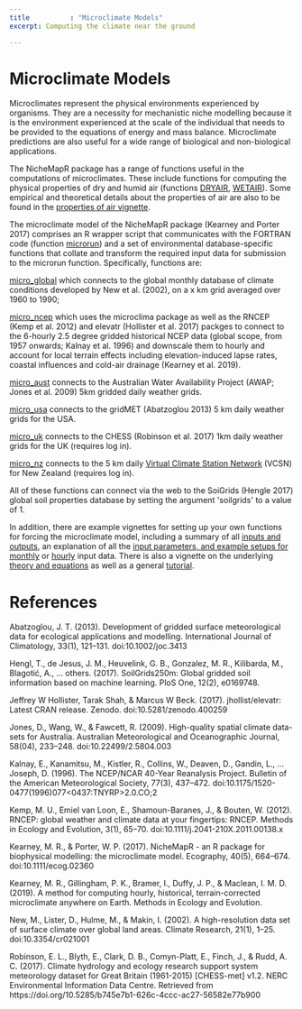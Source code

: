 ```yaml
---
title          : "Microclimate Models"
excerpt: Computing the climate near the ground

---
```

<h1>Microclimate Models</h1>
<p>
Microclimates represent the physical environments experienced by organisms. They are a necessity for mechanistic niche modelling because it is the environment experienced at the scale of the individual that needs to be provided to the equations of energy and mass balance. Microclimate predictions are also useful for a wide range of biological and non-biological applications.
<p>
The NicheMapR package has a range of functions useful in the computations of microclimates. These include functions for computing the physical properties of dry and humid air (functions <a href="https://github.com/mrke/NicheMapR/blob/master/R/DRYAIR.R">DRYAIR</a>, <a href="https://github.com/mrke/NicheMapR/blob/master/R/WETAIR.R">WETAIR</a>). Some empirical and theoretical details about the properties of air are also to be found in the  <a href="https://mrke.github.io/NicheMapR/inst/doc/properties-of-air">properties of air vignette</a>.
<p>
The microclimate model of the NicheMapR package (Kearney and Porter 2017) comprises an R wrapper script that communicates with the FORTRAN code (function <a href="https://github.com/mrke/NicheMapR/blob/master/R/microrun.R">microrun</a>) and a set of environmental database-specific functions that collate and transform the required input data for submission to the microrun function. Specifically, functions are:
<p>
<a href="https://github.com/mrke/NicheMapR/blob/master/R/micro_global.R">micro_global</a> which connects to the global monthly database of climate conditions developed by New et al. (2002), on a x km grid averaged over 1960 to 1990;
<p>
<a href="https://github.com/mrke/NicheMapR/blob/master/R/micro_ncep.R">micro_ncep</a> which uses the microclima package as well as the RNCEP (Kemp et al. 2012) and elevatr (Hollister et al. 2017) packges to connect to the 6-hourly 2.5 degree gridded historical NCEP data (global scope, from 1957 onwards; Kalnay et al. 1996) and downscale them to hourly and account for local terrain effects including elevation-induced lapse rates, coastal influences and cold-air drainage (Kearney et al. 2019).
<p>
<a href="https://github.com/mrke/NicheMapR/blob/master/R/micro_aust.R">micro_aust</a> connects to the Australian Water Availability Project (AWAP; Jones et al. 2009) 5km gridded daily weather grids.
<p>
<a href="https://github.com/mrke/NicheMapR/blob/master/R/micro_usa.R">micro_usa</a> connects to the gridMET (Abatzoglou 2013) 5 km daily weather grids for the USA.
<p>
<a href="https://github.com/mrke/NicheMapR/blob/master/R/micro_uk.R">micro_uk</a> connects to the CHESS (Robinson et al. 2017) 1km daily weather grids for the UK  (requires log in). 
<p>
<a href="https://github.com/mrke/NicheMapR/blob/master/R/micro_nz.R">micro_nz</a> connects to the 5 km daily <a href="https://www.niwa.co.nz/climate/our-services/virtual-climate-stations">Virtual Climate Station Network</a> (VCSN) for New Zealand (requires log in).
<p>
All of these functions can connect via the web to the SoiGrids (Hengle 2017) global soil properties database by setting the argument 'soilgrids' to a value of 1.
<p>
In addition, there are example vignettes for setting up your own functions for forcing the microclimate model, including a summary of all <a href="https://mrke.github.io/NicheMapR/inst/doc/microclimate-IO">inputs and outputs</a>, an explanation of all the <a href="https://mrke.github.io/NicheMapR/inst/doc/microclimate_inputs">input parameters, and example setups for <a href="https://mrke.github.io/NicheMapR/inst/doc/microclimate-monthly-input-example">monthly</a> or <a href="https://mrke.github.io/NicheMapR/inst/doc/microclimate-hourly-input-example">hourly</a> input data. There is also a vignette on the underlying <a href="https://mrke.github.io/NicheMapR/inst/doc/microclimate-model-theory-equations">theory and equations</a> as well as a general <a href="https://mrke.github.io/NicheMapR/inst/doc/microclimate-monthly-input-example">tutorial</a>.
<h1>References</h1>
Abatzoglou, J. T. (2013). Development of gridded surface meteorological data for ecological applications and modelling. International Journal of Climatology, 33(1), 121–131. doi:10.1002/joc.3413
<p>
Hengl, T., de Jesus, J. M., Heuvelink, G. B., Gonzalez, M. R., Kilibarda, M., Blagotić, A., … others. (2017). SoilGrids250m: Global gridded soil information based on machine learning. PloS One, 12(2), e0169748.
<p>
Jeffrey W Hollister, Tarak Shah, & Marcus W Beck. (2017). jhollist/elevatr: Latest CRAN release. Zenodo. doi:10.5281/zenodo.400259
<p>
Jones, D., Wang, W., & Fawcett, R. (2009). High-quality spatial climate data-sets for Australia. Australian Meteorological and Oceanographic Journal, 58(04), 233–248. doi:10.22499/2.5804.003
<p>
Kalnay, E., Kanamitsu, M., Kistler, R., Collins, W., Deaven, D., Gandin, L., … Joseph, D. (1996). The NCEP/NCAR 40-Year Reanalysis Project. Bulletin of the American Meteorological Society, 77(3), 437–472. doi:10.1175/1520-0477(1996)077<0437:TNYRP>2.0.CO;2
<p>
Kemp, M. U., Emiel van Loon, E., Shamoun-Baranes, J., & Bouten, W. (2012). RNCEP: global weather and climate data at your fingertips: RNCEP. Methods in Ecology and Evolution, 3(1), 65–70. doi:10.1111/j.2041-210X.2011.00138.x
<p>
Kearney, M. R., & Porter, W. P. (2017). NicheMapR - an R package for biophysical modelling: the microclimate model. Ecography, 40(5), 664–674. doi:10.1111/ecog.02360
<p>
Kearney, M. R., Gillingham, P. K., Bramer, I., Duffy, J. P., & Maclean, I. M. D. (2019). A method for computing hourly, historical, terrain-corrected microclimate anywhere on Earth. Methods in Ecology and Evolution.
<p>
New, M., Lister, D., Hulme, M., & Makin, I. (2002). A high-resolution data set of surface climate over global land areas. Climate Research, 21(1), 1–25. doi:10.3354/cr021001
<p>
Robinson, E. L., Blyth, E., Clark, D. B., Comyn-Platt, E., Finch, J., & Rudd, A. C. (2017). Climate hydrology and ecology research support system meteorology dataset for Great Britain (1961-2015) [CHESS-met] v1.2. NERC Environmental Information Data Centre. Retrieved from https://doi.org/10.5285/b745e7b1-626c-4ccc-ac27-56582e77b900
